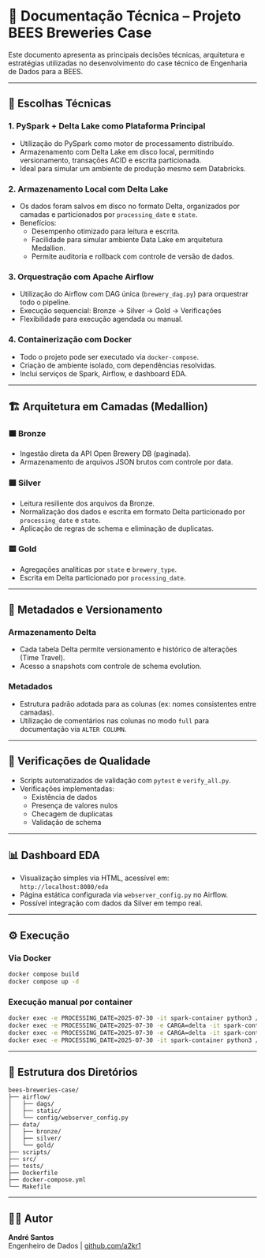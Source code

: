 
# 📘 Documentação Técnica – Projeto BEES Breweries Case

Este documento apresenta as principais decisões técnicas, arquitetura e estratégias utilizadas no desenvolvimento do case técnico de Engenharia de Dados para a BEES.

---

## 🔧 Escolhas Técnicas

### 1. PySpark + Delta Lake como Plataforma Principal
- Utilização do PySpark como motor de processamento distribuído.
- Armazenamento com Delta Lake em disco local, permitindo versionamento, transações ACID e escrita particionada.
- Ideal para simular um ambiente de produção mesmo sem Databricks.

### 2. Armazenamento Local com Delta Lake
- Os dados foram salvos em disco no formato Delta, organizados por camadas e particionados por `processing_date` e `state`.
- Benefícios:
  - Desempenho otimizado para leitura e escrita.
  - Facilidade para simular ambiente Data Lake em arquitetura Medallion.
  - Permite auditoria e rollback com controle de versão de dados.

### 3. Orquestração com Apache Airflow
- Utilização do Airflow com DAG única (`brewery_dag.py`) para orquestrar todo o pipeline.
- Execução sequencial: Bronze → Silver → Gold → Verificações
- Flexibilidade para execução agendada ou manual.

### 4. Containerização com Docker
- Todo o projeto pode ser executado via `docker-compose`.
- Criação de ambiente isolado, com dependências resolvidas.
- Inclui serviços de Spark, Airflow, e dashboard EDA.

---

## 🏗️ Arquitetura em Camadas (Medallion)

### 🟫 Bronze
- Ingestão direta da API Open Brewery DB (paginada).
- Armazenamento de arquivos JSON brutos com controle por data.

### 🟪 Silver
- Leitura resiliente dos arquivos da Bronze.
- Normalização dos dados e escrita em formato Delta particionado por `processing_date` e `state`.
- Aplicação de regras de schema e eliminação de duplicatas.

### 🟨 Gold
- Agregações analíticas por `state` e `brewery_type`.
- Escrita em Delta particionado por `processing_date`.

---

## 📑 Metadados e Versionamento

### Armazenamento Delta
- Cada tabela Delta permite versionamento e histórico de alterações (Time Travel).
- Acesso a snapshots com controle de schema evolution.

### Metadados
- Estrutura padrão adotada para as colunas (ex: nomes consistentes entre camadas).
- Utilização de comentários nas colunas no modo `full` para documentação via `ALTER COLUMN`.

---

## 🧪 Verificações de Qualidade

- Scripts automatizados de validação com `pytest` e `verify_all.py`.
- Verificações implementadas:
  - Existência de dados
  - Presença de valores nulos
  - Checagem de duplicatas
  - Validação de schema

---

## 📊 Dashboard EDA

- Visualização simples via HTML, acessível em: `http://localhost:8080/eda`
- Página estática configurada via `webserver_config.py` no Airflow.
- Possível integração com dados da Silver em tempo real.

---

## ⚙️ Execução

### Via Docker
```bash
docker compose build
docker compose up -d
```

### Execução manual por container
```bash
docker exec -e PROCESSING_DATE=2025-07-30 -it spark-container python3 /home/project/scripts/run_bronze.py
docker exec -e PROCESSING_DATE=2025-07-30 -e CARGA=delta -it spark-container python3 /home/project/scripts/run_silver.py
docker exec -e PROCESSING_DATE=2025-07-30 -e CARGA=delta -it spark-container python3 /home/project/scripts/run_gold.py
docker exec -e PROCESSING_DATE=2025-07-30 -it spark-container python3 /home/project/tests/verify_all.py
```

---

## 📁 Estrutura dos Diretórios

```
bees-breweries-case/
├── airflow/
│   ├── dags/
│   ├── static/
│   └── config/webserver_config.py
├── data/
│   ├── bronze/
│   ├── silver/
│   └── gold/
├── scripts/
├── src/
├── tests/
├── Dockerfile
├── docker-compose.yml
└── Makefile
```

---

## 👨‍💻 Autor

**André Santos**  
Engenheiro de Dados | [github.com/a2kr1](https://github.com/a2kr1)

